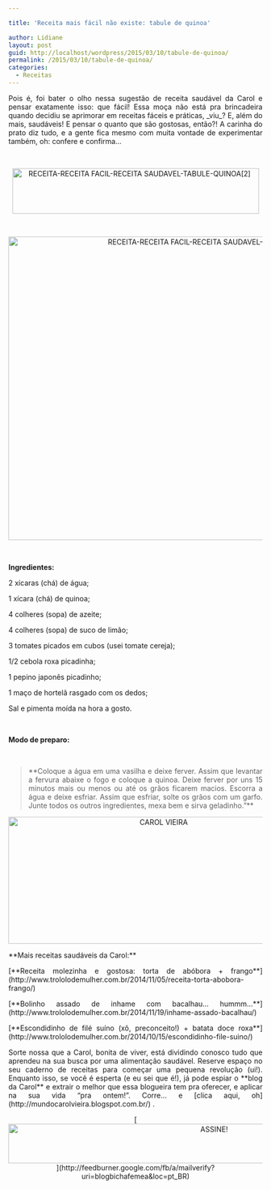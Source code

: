 ```yaml
---

title: 'Receita mais fácil não existe: tabule de quinoa'

author: Lidiane
layout: post
guid: http://localhost/wordpress/2015/03/10/tabule-de-quinoa/
permalink: /2015/03/10/tabule-de-quinoa/
categories:
  - Receitas
---
```

<p align="justify">
  Pois é, foi bater o olho nessa sugestão de receita saudável da Carol e pensar exatamente isso: que fácil! Essa moça não está pra brincadeira quando decidiu se aprimorar em receitas fáceis e práticas, _viu_? E, além do mais, saudáveis! E pensar o quanto que são gostosas, então?! A carinha do prato diz tudo, e a gente fica mesmo com muita vontade de experimentar também, oh: confere e confirma…
</p>

&nbsp;

<p align="center">
  <a href="http://www.trololodemulher.com.br/blog/wp-content/uploads/2015/03/RECEITA-RECEITA-FACIL-RECEITA-SAUDAVEL-TABULE-QUINOA2.png"><img class="alignnone size-full wp-image-10824" src="http://www.trololodemulher.com.br/blog/wp-content/uploads/2015/03/RECEITA-RECEITA-FACIL-RECEITA-SAUDAVEL-TABULE-QUINOA2.png" alt="RECEITA-RECEITA FACIL-RECEITA SAUDAVEL-TABULE-QUINOA[2]" width="489" height="90" /></a>
</p>

&nbsp;

<p align="center">
  <a href="http://www.trololodemulher.com.br/blog/wp-content/uploads/2015/03/RECEITA-RECEITA-FACIL-RECEITA-SAUDAVEL-TABULE-QUINOA.jpg"><img class="alignnone size-full wp-image-10823" src="http://www.trololodemulher.com.br/blog/wp-content/uploads/2015/03/RECEITA-RECEITA-FACIL-RECEITA-SAUDAVEL-TABULE-QUINOA.jpg" alt="RECEITA-RECEITA FACIL-RECEITA SAUDAVEL-TABULE-QUINOA" width="800" height="600" /></a>
</p>

&nbsp;

**Ingredientes:**

2 xícaras (chá) de água;

1 xícara (chá) de quinoa;

4 colheres (sopa) de azeite;

4 colheres (sopa) de suco de limão;

3 tomates picados em cubos (usei tomate cereja);

1/2 cebola roxa picadinha;

1 pepino japonês picadinho;

1 maço de hortelã rasgado com os dedos;

Sal e pimenta moída na hora a gosto.

&nbsp;

**Modo de preparo:**

&nbsp;

> <p align="justify">
>   **Coloque a água em uma vasilha e deixe ferver. Assim que levantar a fervura abaixe o fogo e coloque a quinoa. Deixe ferver por uns 15 minutos mais ou menos ou até os grãos ficarem macios. Escorra a água e deixe esfriar. Assim que esfriar, solte os grãos com um garfo. Junte todos os outros ingredientes, mexa bem e sirva geladinho.”**
> </p>

<p align="center">
  <a href="http://www.trololodemulher.com.br/blog/wp-content/uploads/2014/07/CAROL-VIEIRA.png"><img class="alignnone size-full wp-image-10204" src="http://www.trololodemulher.com.br/blog/wp-content/uploads/2014/07/CAROL-VIEIRA.png" alt="CAROL VIEIRA" width="600" height="251" /></a>
</p>

<p align="justify">
  **Mais receitas saudáveis da Carol:**
</p>

<p align="justify">
  [**Receita molezinha e gostosa: torta de abóbora + frango**](http://www.trololodemulher.com.br/2014/11/05/receita-torta-abobora-frango/) 
</p>

<p align="justify">
  [**Bolinho assado de inhame com bacalhau… hummm…**](http://www.trololodemulher.com.br/2014/11/19/inhame-assado-bacalhau/) 
</p>

<p align="justify">
  [**Escondidinho de filé suíno (xô, preconceito!) + batata doce roxa**](http://www.trololodemulher.com.br/2014/10/15/escondidinho-file-suino/) 
</p>

<p align="justify">
  Sorte nossa que a Carol, bonita de viver, está dividindo conosco tudo que aprendeu na sua busca por uma alimentação saudável. Reserve espaço no seu caderno de receitas para começar uma pequena revolução (ui!). Enquanto isso, se você é esperta (e eu sei que é!), já pode espiar o **blog da Carol** e extrair o melhor que essa blogueira tem pra oferecer, e aplicar na sua vida “pra ontem!”. Corre… e [clica aqui, oh](http://mundocarolvieira.blogspot.com.br/) .
</p>

<p align="center">
  [<img class="alignnone size-full wp-image-10439" src="http://www.trololodemulher.com.br/blog/wp-content/uploads/2014/09/ASSINE.png" alt="ASSINE!" width="800" height="78" />](http://feedburner.google.com/fb/a/mailverify?uri=blogbichafemea&loc=pt_BR) 
</p>

<p align="justify">